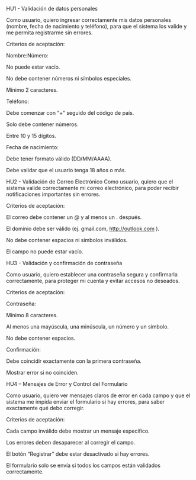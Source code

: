 
HU1 - Validación de datos personales

Como usuario, quiero ingresar correctamente mis datos personales (nombre, fecha de nacimiento y teléfono), para que el sistema los valide y me permita registrarme sin errores.

Criterios de aceptación:

Nombre:Número:

No puede estar vacío.

No debe contener números ni símbolos especiales.

Mínimo 2 caracteres.

Teléfono:

Debe comenzar con “+” seguido del código de país.

Solo debe contener números.

Entre 10 y 15 dígitos.

Fecha de nacimiento:

Debe tener formato válido (DD/MM/AAAA).

Debe validar que el usuario tenga 18 años o más.

HU2 - Validación de Correo Electrónico Como usuario, quiero que el sistema valide correctamente mi correo electrónico, para poder recibir notificaciones importantes sin errores.

Criterios de aceptación:

El correo debe contener un @ y al menos un . después.

El dominio debe ser válido (ej. gmail.com, http://outlook.com ).

No debe contener espacios ni símbolos inválidos.

El campo no puede estar vacío.

HU3 - Validación y confirmación de contraseña

Como usuario, quiero establecer una contraseña segura y confirmarla correctamente, para proteger mi cuenta y evitar accesos no deseados.

Criterios de aceptación:

Contraseña:

Mínimo 8 caracteres.

Al menos una mayúscula, una minúscula, un número y un símbolo.

No debe contener espacios.

Confirmación:

Debe coincidir exactamente con la primera contraseña.

Mostrar error si no coinciden.

HU4 – Mensajes de Error y Control del Formulario

Como usuario, quiero ver mensajes claros de error en cada campo y que el sistema me impida enviar el formulario si hay errores, para saber exactamente qué debo corregir.

Criterios de aceptación:

Cada campo inválido debe mostrar un mensaje específico.

Los errores deben desaparecer al corregir el campo.

El botón “Registrar” debe estar desactivado si hay errores.

El formulario solo se envía si todos los campos están validados correctamente.
